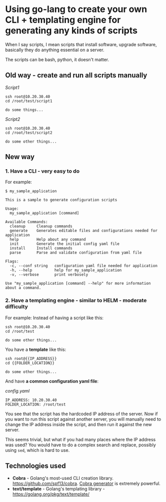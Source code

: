 # Using go-lang to create your own CLI + templating engine for generating any kinds of scripts

When I say scripts, I mean scripts that install software, upgrade software, basically they do anything essential on a server.

The scripts can be bash, python, it doesn't matter.

## Old way - create and run all scripts manually

_Script1_

```
ssh root@10.20.30.40
cd /root/test/script1

do some things...
```

_Script2_

```
ssh root@10.20.30.40
cd /root/test/script2

do some other things...
```

## New way

### 1. Have a CLI - very easy to do

For example:

```
$ my_sample_application

This is a sample to generate configuration scripts

Usage:
  my_sample_application [command]

Available Commands:
  cleanup     Cleanup commands
  generate    Generates editable files and configurations needed for application
  help        Help about any command
  init        Generate the initial config yaml file
  install     Install commands
  parse       Parse and validate configuration from yaml file

Flags:
  -c, --conf string   configuration yaml file needed for application
  -h, --help          help for my_sample_application
  -v, --verbose       print verbosely

Use "my_sample_application [command] --help" for more information about a command.

```

### 2. Have a templating engine - similar to HELM - moderate difficulty

For example: Instead of having a script like this:

```
ssh root@10.20.30.40
cd /root/test

do some other things...
```

You have a **template** like this:

```
ssh root@{{IP_ADDRESS}}
cd {{FOLDER_LOCATION}}

do some other things...
```

And have **a common configuration yaml file**:

_config.yaml_

```
IP_ADDRESS: 10.20.30.40
FOLDER_LOCATION: /root/test
```

You see that the script has the hardcoded IP address of the server. Now if you want to run this script against another server, you will manually need to change the IP address inside the script, and then run it against the new server.

This seems trivial, but what if you had many places where the IP address was used? You would have to do a complex search and replace, possibly using `sed`, which is hard to use.

## Technologies used

- **Cobra** - Golang's most-used CLI creation library. https://github.com/spf13/cobra.
  [Cobra generator](https://github.com/spf13/cobra/blob/master/cobra/README.md#cobra-generator) is extremely powerful.
- **text/template** - Golang's templating library - https://golang.org/pkg/text/template/
